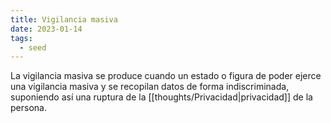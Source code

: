 ```yaml
---
title: Vigilancia masiva
date: 2023-01-14
tags:
  - seed
---
```

La vigilancia masiva se produce cuando un estado o figura de poder ejerce una vigilancia masiva y se recopilan datos de forma indiscriminada, suponiendo así una ruptura de la [[thoughts/Privacidad|privacidad]] de la persona.
